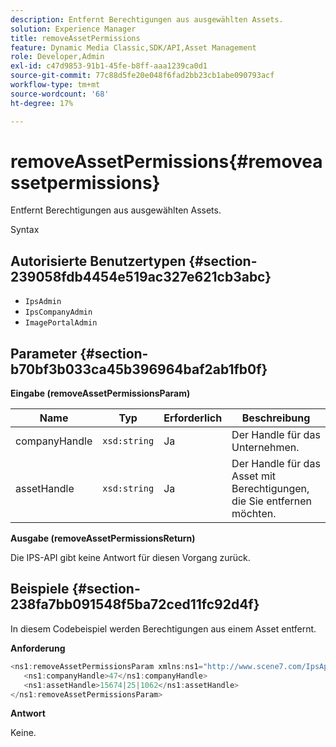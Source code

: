 ```yaml
---
description: Entfernt Berechtigungen aus ausgewählten Assets.
solution: Experience Manager
title: removeAssetPermissions
feature: Dynamic Media Classic,SDK/API,Asset Management
role: Developer,Admin
exl-id: c47d9853-91b1-45fe-b8ff-aaa1239ca0d1
source-git-commit: 77c88d5fe20e048f6fad2bb23cb1abe090793acf
workflow-type: tm+mt
source-wordcount: '68'
ht-degree: 17%

---
```


# removeAssetPermissions{#removeassetpermissions}

Entfernt Berechtigungen aus ausgewählten Assets.

Syntax

## Autorisierte Benutzertypen {#section-239058fdb4454e519ac327e621cb3abc}

* `IpsAdmin`
* `IpsCompanyAdmin`
* `ImagePortalAdmin`

## Parameter {#section-b70bf3b033ca45b396964baf2ab1fb0f}

**Eingabe (removeAssetPermissionsParam)**

| Name | Typ | Erforderlich | Beschreibung |
|---|---|---|---|
| companyHandle | `xsd:string` | Ja | Der Handle für das Unternehmen. |
| assetHandle | `xsd:string` | Ja | Der Handle für das Asset mit Berechtigungen, die Sie entfernen möchten. |

**Ausgabe (removeAssetPermissionsReturn)**

Die IPS-API gibt keine Antwort für diesen Vorgang zurück.

## Beispiele {#section-238fa7bb091548f5ba72ced11fc92d4f}

In diesem Codebeispiel werden Berechtigungen aus einem Asset entfernt.

**Anforderung**

```java
<ns1:removeAssetPermissionsParam xmlns:ns1="http://www.scene7.com/IpsApi/xsd">
   <ns1:companyHandle>47</ns1:companyHandle>
   <ns1:assetHandle>15674|25|1062</ns1:assetHandle>
</ns1:removeAssetPermissionsParam>
```

**Antwort**

Keine.
